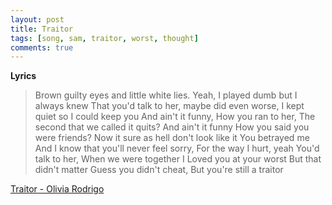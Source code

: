 ```yaml
---
layout: post
title: Traitor
tags: [song, sam, traitor, worst, thought]
comments: true
---
```

__Lyrics__
>
> Brown guilty eyes and little white lies.  Yeah, I played dumb but I always knew
> That you'd talk to her, maybe did even worse, I kept quiet so I could keep you
> And ain't it funny, How you ran to her, The second that we called it quits?
> And ain't it funny  How you said you were friends?
> Now it sure as hell don't look like it
> You betrayed me
> And I know that you'll never feel sorry, For the way I hurt, yeah
> You'd talk to her, When we were together
> I Loved you at your worst But that didn't matter
> Guess you didn't cheat, But you're still a traitor   

<a href="https://youtu.be/D5InbVuOkkI/" target="_blank">Traitor - Olivia Rodrigo</a>